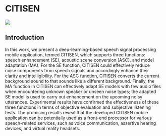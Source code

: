 # CITISEN


[![](https://www.youtube.com/watch?v=BiPQCd7h0NU&feature=youtu.be)](https://www.youtube.com/watch?v=BiPQCd7h0NU&feature=youtu.be)


## Introduction
In this work, we present a deep-learning-based speech signal processing mobile application, termed CITISEN, which supports three functions: speech enhancement (SE), acoustic scene conversion (ASC), and model adaptation (MA). For the SE function, CITISEN could effectively reduce noise components from speech signals and accordingly enhance their clarity and intelligibility. For the ASC function, CITISEN converts the current background sound to that sounds like a different background. Finally, the MA function in CITISEN can effectively adapt SE models with few audio files when encountering unknown speaker or unseen noise types; the adapted SE model is used to carry out enhancement on the upcoming noisy utterances. Experimental results have confirmed the effectiveness of these three functions in terms of objective evaluation and subjective listening tests. The promising results reveal that the developed CITISEN mobile application can be potentially used as a front-end processor for various speech-related services, such as voice communication, assertive hearing devices, and virtual reality headsets.

